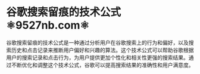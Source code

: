 # 谷歌搜索留痕的技术公式⚛️9527nb.com⚛️

谷歌搜索留痕的技术公式是一种通过分析用户在谷歌搜索上的行为和偏好，以及搜索历史和点击记录来推断用户偏好和兴趣的算法。这个技术公式可以帮助谷歌根据用户的搜索记录和点击行为，为用户提供更加个性化和相关性更强的搜索结果。通过不断优化和调整这个技术公式，谷歌可以提高搜索结果的准确性和用户满意度。